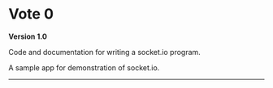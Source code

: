 # Vote 0

**Version 1.0**

Code and documentation for writing a socket.io program.

A sample app for demonstration of socket.io.

---
